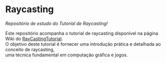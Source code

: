 # Raycasting
*Repositório de estudo do Tutorial de Raycasting!*

Este repositório acompanha o tutorial de raycasting disponível na página Wiki do [RayCastingTutorial](https://github.com/vinibiavatti1/RayCastingTutorial/wiki).\
O objetivo deste tutorial é fornecer uma introdução prática e detalhada ao conceito de raycasting,\
uma técnica fundamental em computação gráfica e jogos.

